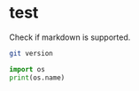 # test

Check if markdown is supported.

```sh
git version
```

```python
import os
print(os.name)
```
